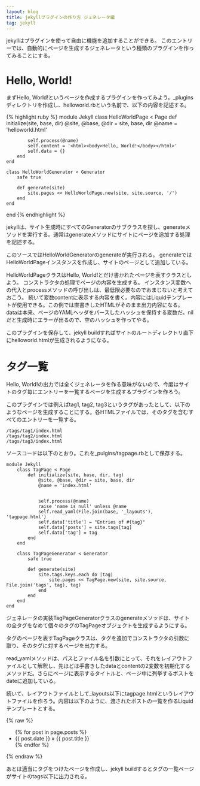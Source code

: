 ```yaml
---
layout: blog
title: jekyllプラグインの作り方 ジェネレータ編
tag: jekyll
---
```




jekyllはプラグインを使って自由に機能を追加することができる。
このエントリーでは、自動的にページを生成するジェネレータという種類のプラグインを作ってみることにする。

# Hello, World!

まずHello, World!というページを作成するプラグインを作ってみよう。_pluginsディレクトリを作成し、helloworld.rbという名前で、以下の内容を記述する。

{% highlight ruby %}
module Jekyll
	class HelloWorldPage < Page
		def initialize(site, base, dir)
			@site, @base, @dir = site, base, dir
			@name = 'helloworld.html'

			self.process(@name)
			self.content = '<html><body>Hello, World!</body></html>'
			self.data = {}
		end
	end

	class HelloWorldGenerator < Generator
		safe true

		def generate(site)
			site.pages << HelloWorldPage.new(site, site.source, '/')
		end
	end
end
{% endhighlight %}

jekyllは、サイト生成時にすべてのGeneratorのサブクラスを探し、generateメソッドを実行する。通常はgenerateメソッドにサイトにページを追加する処理を記述する。

このソースではHelloWorldGeneratorのgenerateが実行される。
generateではHelloWorldPageインスタンスを作成し、サイトのページとして追加している。

HelloWorldPageクラスはHello, World!とだけ書かれたページを表すクラスとしよう。
コンストラクタの処理でページの内容を生成する。
インスタンス変数への代入とprocessメソッドの呼び出しは、最低限必要なのでおまじないと考えておこう。
続いて変数contentに表示する内容を書く。内容にはLiquidテンプレートが使用できる。この例では直書きしたHTMLがそのまま出力内容になる。
dataは本来、ページのYAMLヘッダをパースしたハッシュを保持する変数だ。nilだと生成時にエラーが出るので、空のハッシュを作ってやる。

このプラグインを保存して、jekyll buildすればサイトのルートディレクトリ直下にhelloworld.htmlが生成されるようになる。

# タグ一覧

Hello, World!の出力では全くジェネレータを作る意味がないので、今度はサイトのタグ毎にエントリーを一覧するページを生成するプラグインを作ろう。

このプラグインでは例えばtag1, tag2, tag3というタグがあったとして、以下のようなページを生成することにする。各HTMLファイルでは、そのタグを含むすべてのエントリーを一覧する。

    /tags/tag1/index.html
    /tags/tag2/index.html
    /tags/tag3/index.html

ソースコードは以下のとおり。これを_pulgins/tagpage.rbとして保存する。

    module Jekyll
    	class TagPage < Page
    		def initialize(site, base, dir, tag)
    			@site, @base, @dir = site, base, dir
    			@name = 'index.html'
    
    
    			self.process(@name)
    			raise 'name is null' unless @name
    			self.read_yaml(File.join(base, '_layouts'), 'tagpage.html')
    			self.data['title'] = "Entries of #{tag}"
    			self.data['posts'] = site.tags[tag]
    			self.data['tag'] = tag
    		end
    	end
    
    	class TagPageGenerator < Generator
    		safe true
    
    		def generate(site)
    			site.tags.keys.each do |tag|
    				site.pages << TagPage.new(site, site.source, File.join('tags', tag), tag)
    			end
    		end
    	end
    end

ジェネレータの実装TagPageGeneratorクラスのgenerateメソッドは、サイトの全タグをなめて個々のタグのTagPageオブジェクトを生成するようにする。

タグのページを表すTagPageクラスは、タグを追加でコンストラクタの引数に取り、そのタグに対するページを出力する。

read_yamlメソッドは、パスとファイル名を引数にとって、それをレイアウトファイルとして解釈し、先ほどは手書きしたdataとcontentの2変数を初期化するメソッドだ。さらにページに表示するタイトルと、ページ中に列挙するポストをdateに追加している。

続いて、レイアウトファイルとして_layouts以下にtagpage.htmlというレイアウトファイルを作ろう。内容は以下のように、渡されたポストの一覧を作るLiquidテンプレートとする。

{% raw %}
    <html>
    <title>\{\{ page.title \}\}</title>
    <body>
    <ul>
    {% for post in page.posts %}
    <li>{{ post.date }} &raquo; {{ post.title }}</li>
    {% endfor %}
    </ul>
    </body>
    </html>
{% endraw %}

あとは適当にタグをつけたページを作成し、jekyll buildするとタグの一覧ページがサイトのtags以下に出力される。

